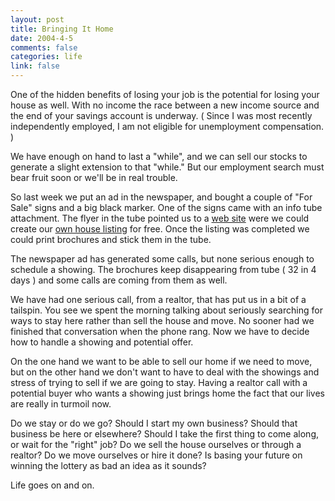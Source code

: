 ```yaml
--- 
layout: post
title: Bringing It Home
date: 2004-4-5
comments: false
categories: life
link: false
---
```

One of the hidden benefits of losing your job is the potential for losing your house as well. With no income the race between a new income source and the end of your savings account is underway. ( Since I was most recently independently employed, I am not eligible for unemployment compensation. )

We have enough on hand to last a "while", and we can sell our stocks to generate a slight extension to that "while." But our employment search must bear fruit soon or we'll be in real trouble.

So last week we put an ad in the newspaper, and bought a couple of "For Sale" signs and a big black marker. One of the signs came with an info tube attachment. The flyer in the tube pointed us to a <a href="http://infotube.net" title="InfoTube.net">web site</a> were we could create our <a href="http://infotube.gonehome.com/74226" title="Pool For Sale, House Included">own house listing</a> for free. Once the listing was completed we could print brochures and stick them in the tube.

The newspaper ad has generated some calls, but none serious enough to schedule a showing. The brochures keep disappearing from tube ( 32 in 4 days ) and some calls are coming from them as well.

We have had one serious call, from a realtor, that has put us in a bit of a tailspin. You see we spent the morning talking about seriously searching for ways to stay here rather than sell the house and move. No sooner had we finished that conversation when the phone rang. Now we have to decide how to handle a showing and potential offer.

On the one hand we want to be able to sell our home if we need to move, but on the other hand we don't want to have to deal with the showings and stress of trying to sell if we are going to stay. Having a realtor call with a potential buyer who wants a showing just brings home the fact that our lives are really in turmoil now.

Do we stay or do we go? Should I start my own business? Should that business be here or elsewhere? Should I take the first thing to come along, or wait for the "right" job? Do we sell the house ourselves or through a realtor? Do we move ourselves or hire it done? Is basing your future on winning the lottery as bad an idea as it sounds?

Life goes on and on.
